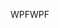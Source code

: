<span data-ttu-id="a197a-101">WPF</span><span class="sxs-lookup"><span data-stu-id="a197a-101">WPF</span></span>
